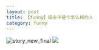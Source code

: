 ```yaml
---
layout: post
title: 【funny】段永平是个怎么样的人
category: funny
---
```

![story_new_final](http://rh8cub8wq.hd-bkt.clouddn.com/img/story_new_final_0322.png)
![](http://rfbyavrvr.hd-bkt.clouddn.com/img/duan-220715-1.jpg)

  





